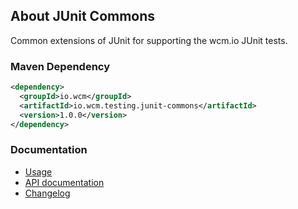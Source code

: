 ## About JUnit Commons

Common extensions of JUnit for supporting the wcm.io JUnit tests.

### Maven Dependency

```xml
<dependency>
  <groupId>io.wcm</groupId>
  <artifactId>io.wcm.testing.junit-commons</artifactId>
  <version>1.0.0</version>
</dependency>
```
### Documentation

* [Usage](usage.html)
* [API documentation](apidocs/)
* [Changelog](changes-report.html)
